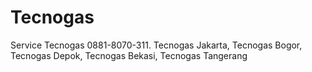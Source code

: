# Tecnogas
Service Tecnogas 0881-8070-311. Tecnogas Jakarta, Tecnogas Bogor, Tecnogas Depok, Tecnogas Bekasi, Tecnogas  Tangerang
